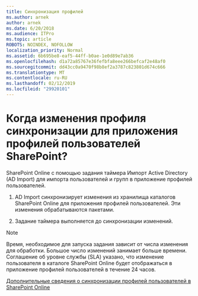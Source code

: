 ```yaml
---
title: Синхронизация профилей
ms.author: arnek
author: arnek
ms.date: 6/20/2018
ms.audience: ITPro
ms.topic: article
ROBOTS: NOINDEX, NOFOLLOW
localization_priority: Normal
ms.assetid: 6b695be8-eaf5-44ff-b0ae-1e0d89e7ab36
ms.openlocfilehash: d1a72a85767e36fefbfa8eee266befcaf2e48af0
ms.sourcegitcommit: dd43cc0a9470f98b8ef2a3787c823801d674c666
ms.translationtype: MT
ms.contentlocale: ru-RU
ms.lasthandoff: 02/12/2019
ms.locfileid: "29920101"
---
```

# <a name="when-do-my-profile-changes-sync-to-the-sharepoint-user-profile-application"></a>Когда изменения профиля синхронизации для приложения профилей пользователей SharePoint?

SharePoint Online с помощью задания таймера Импорт Active Directory (AD Import) для импорта пользователей и групп в приложение профилей пользователей. 
  
1. AD Import синхронизирует изменения из хранилища каталогов SharePoint Online для приложения профилей пользователей. Эти изменения обрабатываются пакетами.
    
2. Задание таймера выполняется до синхронизации изменений.
    
> [!NOTE]
> Время, необходимое для запуска задания зависит от числа изменения для обработки. Большое число изменений занимает больше времени. Соглашение об уровне службы (SLA) указано, что изменение пользователя в каталоге SharePoint Online будет отображаться в приложение профилей пользователей в течение 24 часов. 
  
[Дополнительные сведения о синхронизации профилей пользователей в SharePoint Online](https://go.microsoft.com/fwlink/?linkid=875671)
  

